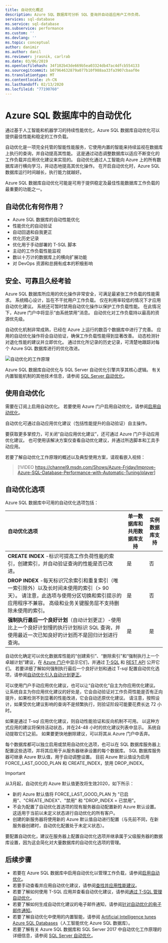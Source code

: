 ```yaml
---
title: 自动优化概述
description: Azure SQL 数据库可分析 SQL 查询并自动适应用户工作负荷。
services: sql-database
ms.service: sql-database
ms.subservice: performance
ms.custom: ''
ms.devlang: ''
ms.topic: conceptual
author: danimir
ms.author: danil
ms.reviewer: jrasnik, carlrab
ms.date: 03/06/2019
ms.openlocfilehash: 34f102b43de669b5ea03324db47ac4dfcb554133
ms.sourcegitcommit: b07964632879a077b10f988aa33fa3907cbaaf0e
ms.translationtype: MT
ms.contentlocale: zh-CN
ms.lasthandoff: 02/13/2020
ms.locfileid: "77190760"
---
```

# <a name="automatic-tuning-in-azure-sql-database"></a>Azure SQL 数据库中的自动优化

通过基于人工智能和机器学习的持续性能优化，Azure SQL 数据库自动优化可以提供最佳性能和稳定的工作负载。

自动优化是一项完全托管的智能性能服务，它使用内置的智能来持续监视在数据库上执行的查询，并自动提高其性能。 这是通过动态调整数据库以适应不断变化的工作负载并应用优化建议来实现的。 自动优化通过人工智能向 Azure 上的所有数据库进行横向学习，并动态地提高其优化操作。 在开启自动优化时，Azure SQL 数据库运行时间越长，执行能力就越好。

Azure SQL 数据库自动优化可能是可用于提供稳定及最佳性能数据库工作负载的最重要的功能之一。

## <a name="what-can-automatic-tuning-do-for-you"></a>自动优化有何作用？

- Azure SQL 数据库的自动性能优化
- 性能优化的自动验证
- 自动回退和自我更正
- 优化历史记录
- 优化用于手动部署的 T-SQL 脚本
- 主动的工作负载性能监视
- 数以十万计的数据库上的横向扩展功能
- 对 DevOps 资源和总拥有成本的积极影响

## <a name="safe-reliable-and-proven"></a>安全、可靠且久经考验

Azure SQL 数据库所应用的优化操作非常安全，可满足最紧张工作负载的性能需求。 系统精心设计，旨在不干扰用户工作负载。 仅在利用率较低的情况下才应用自动优化建议。 系统还可暂时禁用自动优化操作以保护工作负载性能。 在此情况下，Azure 门户中将显示“由系统禁用”消息。 自动优化对工作负载持以最高的资源优先级。

自动优化机制非常成熟，已经在 Azure 上运行的数百个数据库中进行了完善。 应用的自动优化操作将会自动验证，确保工作负载性能得到显著改善。 动态检测针对退化性能的建议并立即优化。 通过优化所记录的历史记录，可清楚地跟踪对每个 Azure SQL 数据库进行的优化改进。 

![自动优化的工作原理](./media/sql-database-automatic-tuning/how-does-automatic-tuning-work.png)

Azure SQL 数据库自动优化与 SQL Server 自动优化引擎共享其核心逻辑。 有关内置智能机制的其他技术信息，请参阅 [SQL Server 自动优化](https://docs.microsoft.com/sql/relational-databases/automatic-tuning/automatic-tuning)。

## <a name="use-automatic-tuning"></a>使用自动优化

需要在订阅上启用自动优化。 若要使用 Azure 门户启用自动优化，请参阅[启用自动优化](sql-database-automatic-tuning-enable.md)。

自动优化可通过自动应用优化建议（包括性能提升的自动验证）自主操作。 

要获取更多掌控力，可关闭“自动应用优化建议”，还可通过 Azure 门户手动应用优化建议。 也可使用该解决方案仅查看自动优化建议，并通过所选脚本和工具手动应用。 

若要了解自动优化工作原理的概述以及典型使用方案，请观看嵌入视频：


> [!VIDEO https://channel9.msdn.com/Shows/Azure-Friday/Improve-Azure-SQL-Database-Performance-with-Automatic-Tuning/player]
>

## <a name="automatic-tuning-options"></a>自动优化选项

Azure SQL 数据库中可用的自动优化选项包括：

| 自动优化选项 | 单一数据库和共用数据库支持 | 实例数据库支持 |
| :----------------------------- | ----- | ----- |
| **CREATE INDEX** -标识可提高工作负荷性能的索引，创建索引，并自动验证查询的性能是否已改进。 | 是 | 否 | 
| **DROP INDEX** -每天标识冗余索引和重复索引（唯一索引除外）以及长时间未使用的索引（> 90 天）。 请注意，此选项与使用分区切换和索引提示的应用程序不兼容。 高级和业务关键服务层不支持删除未使用的索引。 | 是 | 否 |
| **强制执行最后一个良好计划**（自动计划更正）-使用比上一个良好计划慢的执行计划标识 SQL 查询，并使用最近一次已知良好的计划而不是回归计划进行查询。 | 是 | 是 |

自动优化确定可以优化数据库性能的“创建索引”、“删除索引”和“强制执行上一个卓越计划”建议，在 [Azure 门户](sql-database-advisor-portal.md)中显示它们，并通过 [T-SQL](https://docs.microsoft.com/sql/t-sql/statements/alter-database-transact-sql-set-options?view=azuresqldb-current) 和 [REST API](https://docs.microsoft.com/rest/api/sql/serverautomatictuning) 公开它们。 若要详细了解如何强制执行最后一个良好计划和通过 T-sql 配置自动优化选项，请参阅[自动优化引入自动计划更正](https://azure.microsoft.com/blog/automatic-tuning-introduces-automatic-plan-correction-and-t-sql-management/)。

可以使用门户手动应用优化建议，也可以让“自动优化”自主为你应用优化建议。 让系统自主为你应用优化建议的好处是，它会自动验证对工作负荷性能是否有正向提升，如果检测不到显著的性能改进，它会自动还原优化建议。 请注意，按照设计，如果受优化建议影响的查询不是频繁执行，则验证阶段可能要花费长达 72 小时。

如果是通过 T-sql 应用优化建议，则自动性能验证和反向机制不可用。 以这种方式应用的建议将保持活动状态，并在24-48 小时的优化建议列表中显示。 系统自动提取它们之前。 如果要更快地删除建议，可以将其从 Azure 门户中丢弃。

每个数据库都可以独立启用或禁用自动优化选项，也可以在 SQL 数据库服务器上配置这些选项，并将其应用于从服务器继承设置的每个数据库。 SQL 数据库服务器可继承 Azure 默认值，用于自动调整设置。 目前 Azure 默认值设为启用 FORCE_LAST_GOOD_PLAN 和 CREATE_INDEX，禁用 DROP_INDEX。

> [!IMPORTANT]
> 从3月起，自动优化的 Azure 默认值更改将生效2020，如下所示：
> - 新的 Azure 默认值将 FORCE_LAST_GOOD_PLAN 为 "已启用"、"CREATE_INDEX"、"禁用" 和 "DROP_INDEX = 已禁用"。
> - 不会为配置了自动优化首选项的现有服务器自动配置新的 Azure 默认设置。 这适用于当前以未定义状态进行自动优化的所有客户。
> - 创建的新服务器将使用新的 Azure 默认值自动进行配置（与先前不同，在新服务器创建时，自动优化配置处于未定义状态）。
>

要配置自动优化，建议在服务器上配置自动优化选项并继承属于父级服务器的数据库设置，因为这会简化对大量数据库的自动优化选项的管理。

## <a name="next-steps"></a>后续步骤

- 若要在 Azure SQL 数据库中启用自动优化以管理工作负载，请参阅[启用自动优化](sql-database-automatic-tuning-enable.md)。
- 若要手动查看并应用自动优化建议，请参阅[查找并应用性能建议](sql-database-advisor-portal.md)。
- 若要了解如何使用 T-SQL 应用并查看自动优化建议，请参阅[通过 T-SQL 管理自动优化](https://azure.microsoft.com/blog/automatic-tuning-introduces-automatic-plan-correction-and-t-sql-management/)。
- 若要了解如何生成自动优化建议的电子邮件通知，请参阅[针对自动优化的电子邮件通知](sql-database-automatic-tuning-email-notifications.md)。
- 若要了解自动优化中使用的内置智能，请参阅 [Artificial Intelligence tunes Azure SQL Databases](https://azure.microsoft.com/blog/artificial-intelligence-tunes-azure-sql-databases/)（人工智能优化 Azure SQL 数据库）。
- 若要了解有关 Azure SQL 数据库和 SQL Server 2017 中自动优化工作原理的详细信息，请参阅 [SQL Server 自动优化](https://docs.microsoft.com/sql/relational-databases/automatic-tuning/automatic-tuning)。
